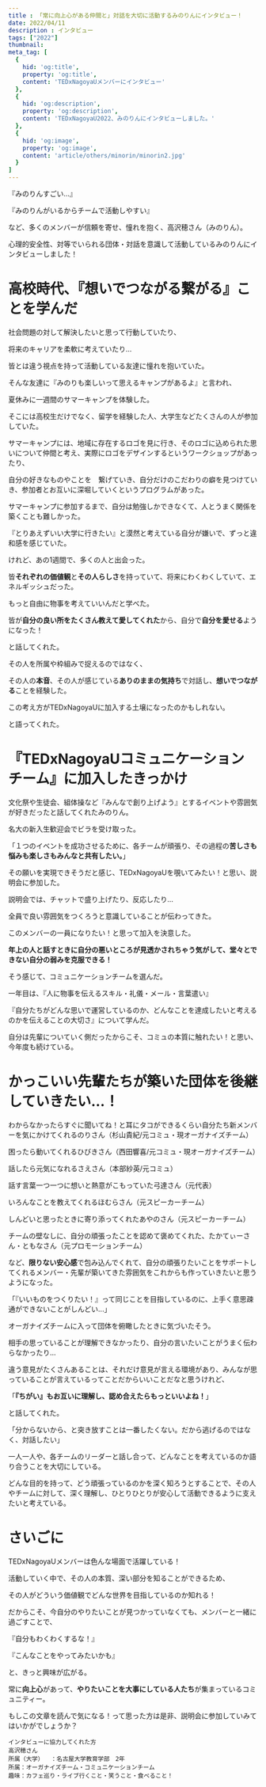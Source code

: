 ```yaml
---
title : 「常に向上心がある仲間と」対話を大切に活動するみのりんにインタビュー！
date: 2022/04/11
description : インタビュー
tags: ["2022"]
thumbnail: 
meta_tag: [
  {
    hid: 'og:title',
    property: 'og:title',
    content: 'TEDxNagoyaUメンバーにインタビュー'
  },
  {
    hid: 'og:description',
    property: 'og:description',
    content: 'TEDxNagoyaU2022、みのりんにインタビューしました。'
  },
  {
    hid: 'og:image',
    property: 'og:image',
    content: 'article/others/minorin/minorin2.jpg'
  }
]
---
```



『みのりんすごい...』

『みのりんがいるからチームで活動しやすい』

など、多くのメンバーが信頼を寄せ、憧れを抱く、高沢穂さん（みのりん）。

心理的安全性、対等でいられる団体・対話を意識して活動しているみのりんにインタビューしました！

# 高校時代、『想いでつながる繋がる』ことを学んだ　

社会問題の対して解決したいと思って行動していたり、

将来のキャリアを柔軟に考えていたり...

皆とは違う視点を持って活動している友達に憧れを抱いていた。

そんな友達に『みのりも楽しいって思えるキャンプがあるよ』と言われ、

夏休みに一週間のサマーキャンプを体験した。


そこには高校生だけでなく、留学を経験した人、大学生などたくさんの人が参加していた。

サマーキャンプには、地域に存在するロゴを見に行き、そのロゴに込められた思いについて仲間と考え、実際にロゴをデザインするというワークショップがあったり、

自分の好きなものやことを　繋げていき、自分だけのこだわりの癖を見つけていき、参加者とお互いに深堀していくというプログラムがあった。


サマーキャンプに参加するまで、自分は勉強しかできなくて、人とうまく関係を築くことも難しかった。

『とりあえずいい大学に行きたい』と漠然と考えている自分が嫌いで、ずっと違和感を感じていた。

けれど、あの1週間で、多くの人と出会った。

皆**それぞれの価値観**と**その人らしさ**を持っていて、将来にわくわくしていて、エネルギッシュだった。

もっと自由に物事を考えていいんだと学べた。

皆が**自分の良い所をたくさん教えて愛してくれた**から、自分で**自分を愛せる**ようになった！


と話してくれた。


その人を所属や枠組みで捉えるのではなく、

その人の**本音**、その人が感じている**ありのままの気持ち**で対話し、**想いでつながる**ことを経験した。

この考え方がTEDxNagoyaUに加入する土壌になったのかもしれない。

と語ってくれた。


# 『TEDxNagoyaUコミュニケーションチーム』に加入したきっかけ　

文化祭や生徒会、組体操など『みんなで創り上げよう』とするイベントや雰囲気が好きだったと話してくれたみのりん。

名大の新入生歓迎会でビラを受け取った。

「１つのイベントを成功させるために、各チームが頑張り、その過程の**苦しさも悩みも楽しさもみんなと共有したい。**」

その願いを実現できそうだと感じ、TEDxNagoyaUを覗いてみたい！と思い、説明会に参加した。

説明会では、チャットで盛り上げたり、反応したり...

全員で良い雰囲気をつくろうと意識していることが伝わってきた。

このメンバーの一員になりたい！と思って加入を決意した。

**年上の人と話すときに自分の悪いところが見透かされちゃう気がして、堂々とできない自分の弱みを克服できる！**

そう感じて、コミュニケーションチームを選んだ。

一年目は、『人に物事を伝えるスキル・礼儀・メール・言葉遣い』

『自分たちがどんな思いで運営しているのか、どんなことを達成したいと考えるのかを伝えることの大切さ』について学んだ。

自分は先輩についていく側だったからこそ、コミュの本質に触れたい！と思い、今年度も続けている。

# かっこいい先輩たちが築いた団体を後継していきたい...！　

わからなかったらすぐに聞いてね！と耳にタコができるくらい自分たち新メンバーを気にかけてくれるのりさん（杉山貴紀/元コミュ・現オーガナイズチーム）

困ったら動いてくれるひびきさん（西田響喜/元コミュ・現オーガナイズチーム）

話したら元気になれるさえさん（本部紗英/元コミュ）

話す言葉一つ一つに想いと熱意がこもっていた弓達さん（元代表）

いろんなことを教えてくれるほむらさん（元スピーカーチーム）

しんどいと思ったときに寄り添ってくれたあやのさん（元スピーカーチーム）

チームの壁なしに、自分の頑張ったことを認めて褒めてくれた、たかてぃーさん・ともなさん（元プロモーションチーム）

など、**限りない安心感**で包み込んでくれて、自分の頑張りたいことをサポートしてくれるメンバー・先輩が築いてきた雰囲気をこれからも作っていきたいと思うようになった。

「『いいものをつくりたい！』って同じことを目指しているのに、上手く意思疎通ができないことがしんどい...」

オーガナイズチームに入って団体を俯瞰したときに気づいたそう。

相手の思っていることが理解できなかったり、自分の言いたいことがうまく伝わらなかったり...

違う意見がたくさんあることは、それだけ意見が言える環境があり、みんなが思っていることが言えているってことだからいいことだなと思うけれど、

「**『ちがい』もお互いに理解し、認め合えたらもっといいよね！**」

と話してくれた。

「分からないから、と突き放すことは一番したくない。だから逃げるのではなく、対話したい」

一人一人や、各チームのリーダーと話し合って、どんなことを考えているのか語り合うことを大切にしている。

どんな目的を持って、どう頑張っているのかを深く知ろうとすることで、その人やチームに対して、深く理解し、ひとりひとりが安心して活動できるように支えたいと考えている。


# さいごに　

TEDxNagoyaUメンバーは色んな場面で活躍している！

活動していく中で、その人の本質、深い部分を知ることができるため、

その人がどういう価値観でどんな世界を目指しているのか知れる！

だからこそ、今自分のやりたいことが見つかっていなくても、メンバーと一緒に過ごすことで、

『自分もわくわくするな！』

『こんなことをやってみたいかも』

と、きっと興味が広がる。

常に**向上心**があって、**やりたいことを大事にしている人たち**が集まっているコミュニティー。

もしこの文章を読んで気になる！って思った方は是非、説明会に参加していみてはいかがでしょうか？




```:
インタビューに協力してくれた方
高沢穂さん
所属（大学）	：名古屋大学教育学部　2年
所属：オーガナイズチーム・コミュニケーションチーム
趣味：カフェ巡り・ライブ行くこと・笑うこと・食べること！






